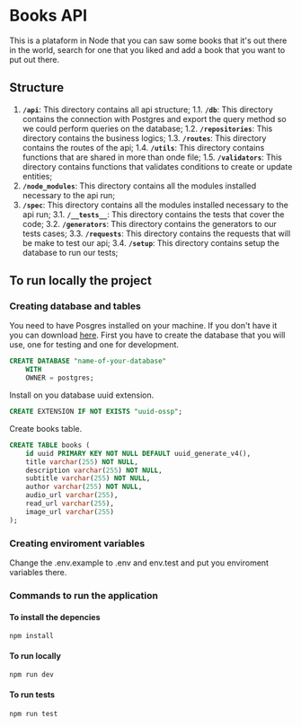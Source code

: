 # Books API

This is a plataform in Node that you can saw some books that it's out there in the world, search for one that you liked and add a book that you want to put out there.

## Structure

1.  **`/api`**: This directory contains all api structure;
    1.1. **`/db`**: This directory contains the connection with Postgres and export the query method so we could perform queries on the database;
    1.2. **`/repositories`**: This directory contains the business logics;
    1.3. **`/routes`**: This directory contains the routes of the api;
    1.4. **`/utils`**: This directory contains functions that are shared in more than onde file;
    1.5. **`/validators`**: This directory contains functions that validates conditions to create or update entities;
2.  **`/node_modules`**: This directory contains all the modules installed necessary to the api run;
3.  **`/spec`**: This directory contains all the modules installed necessary to the api run;
    3.1. **`/__tests__`**: This directory contains the tests that cover the code;
    3.2. **`/generators`**: This directory contains the generators to our tests cases;
    3.3. **`/requests`**: This directory contains the requests that will be make to test our api;
    3.4. **`/setup`**: This directory contains setup the database to run our tests;

## To run locally the project

### Creating database and tables

You need to have Posgres installed on your machine. If you don't have it you can download [here](https://www.postgresql.org/download/).
First you have to create the database that you will use, one for testing and one for development.

```sql
CREATE DATABASE "name-of-your-database"
    WITH
    OWNER = postgres;
```

Install on you database uuid extension.

```sql
CREATE EXTENSION IF NOT EXISTS "uuid-ossp";
```

Create books table.

```sql
CREATE TABLE books (
    id uuid PRIMARY KEY NOT NULL DEFAULT uuid_generate_v4(),
    title varchar(255) NOT NULL,
    description varchar(255) NOT NULL,
    subtitle varchar(255) NOT NULL,
    author varchar(255) NOT NULL,
    audio_url varchar(255),
    read_url varchar(255),
    image_url varchar(255)
);
```

### Creating enviroment variables

Change the .env.example to .env and env.test and put you enviroment variables there.

### Commands to run the application

#### To install the depencies

```shell
npm install
```

#### To run locally

```shell
npm run dev
```

#### To run tests

```shell
npm run test
```
